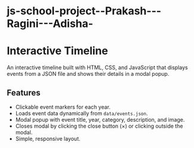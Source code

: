 # js-school-project--Prakash---Ragini---Adisha-
# Interactive Timeline

An interactive timeline built with HTML, CSS, and JavaScript that displays events from a JSON file and shows their details in a modal popup.

## Features
- Clickable event markers for each year.
- Loads event data dynamically from `data/events.json`.
- Modal popup with event title, year, category, description, and image.
- Closes modal by clicking the close button (×) or clicking outside the modal.
- Simple, responsive layout.